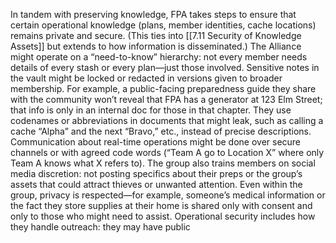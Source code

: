 In tandem with preserving knowledge, FPA takes steps to ensure that certain operational knowledge (plans, member identities, cache locations) remains private and secure. (This ties into [[7.11 Security of Knowledge Assets]] but extends to how information is disseminated.) The Alliance might operate on a “need-to-know” hierarchy: not every member needs details of every stash or every plan—just those involved. Sensitive notes in the vault might be locked or redacted in versions given to broader membership. For example, a public-facing preparedness guide they share with the community won’t reveal that FPA has a generator at 123 Elm Street; that info is only in an internal doc for those in that chapter. They use codenames or abbreviations in documents that might leak, such as calling a cache “Alpha” and the next “Bravo,” etc., instead of precise descriptions. Communication about real-time operations might be done over secure channels or with agreed code words (“Team A go to Location X” where only Team A knows what X refers to). The group also trains members on social media discretion: not posting specifics about their preps or the group’s assets that could attract thieves or unwanted attention. Even within the group, privacy is respected—for example, someone’s medical information or the fact they store supplies at their home is shared only with consent and only to those who might need to assist. Operational security includes how they handle outreach: they may have public